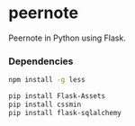 peernote
========

Peernote in Python using Flask.

### Dependencies

```bash
npm install -g less

pip install Flask-Assets
pip install cssmin
pip install flask-sqlalchemy
```
